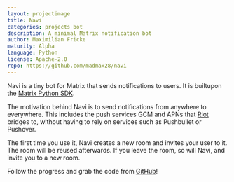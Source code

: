 ```yaml
---
layout: projectimage
title: Navi
categories: projects bot
description: A minimal Matrix notification bot
author: Maximilian Fricke
maturity: Alpha
language: Python
license: Apache-2.0
repo: https://github.com/madmax28/navi
---
```


Navi is a tiny bot for Matrix that sends notifications to users. It is builtupon the [Matrix Python SDK](https://github.com/matrix-org/matrix-python-sdk).

The motivation behind Navi is to send notifications from anywhere to everywhere. This includes the push services GCM and APNs that [Riot](https://riot.im/) bridges to, without having to rely on services such as Pushbullet or Pushover.

The first time you use it, Navi creates a new room and invites your user to it. The room will be reused afterwards. If you leave the room, so will Navi, and invite you to a new room.

Follow the progress and grab the code from [GitHub](https://github.com/madmax28/navi)!
